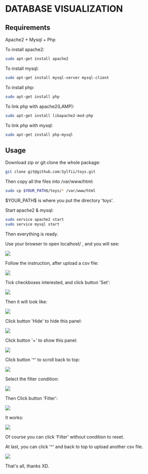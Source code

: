 # DATABASE VISUALIZATION

## Requirements

Apache2 + Mysql + Php

To install apache2:

```bash
sudo apt-get install apache2
```

To install mysql:

```bash
sudo apt-get install mysql-server mysql-client
```

To install php:

```bash
sudo apt-get install php
```

To link php with apache2(LAMP):

```bash
sudo apt-get install libapache2-mod-php
```

To link php with mysql:

```bash
sudo apt-get install php-mysql
```

## Usage

Download zip or git clone the whole package:

```bash
git clone git@github.com:Sylfii/toys.git
```

Then copy all the files into /var/www/html:

```bash
sudo cp $YOUR_PATH$/toys/* /var/www/html
```

\$YOUR_PATH\$ is where you put the directory 'toys'.

Start apache2 & mysql:

```bash
sudo service apache2 start
sudo service mysql start
```

Then everything is ready.

Use your browser to open localhost/ , and you will see:

![](snapshot/1.png)

Follow the instruction, after upload a csv file:

![](snapshot/2.png)

Tick checkboxes interested, and click button 'Set':

![](snapshot/3.png)

Then it will look like:

![](snapshot/4.png)

Click button 'Hide' to hide this panel:

![](snapshot/5.png)

Click button '+' to show this panel:

![](snapshot/6.png)

Click button '^' to scroll back to top:

![](snapshot/7.png)

Select the filter condition:

![](snapshot\8.png)

Then Click button 'Filter':

![](snapshot/9.png)

It works:

![](snapshot/10.png)

Of course you can click 'Filter' without condition to reset.

At last, you can click '^' and back to top to upload another csv file.

![](snapshot/11.png)

That's all, thanks XD.